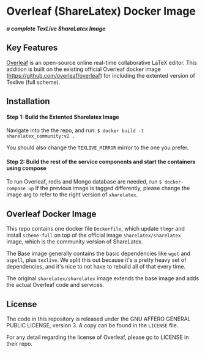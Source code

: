 # Overleaf (ShareLatex) Docker Image
#### _a complete TexLive ShareLatex Image_


## Key Features

[Overleaf](https://www.overleaf.com) is an open-source online real-time collaborative LaTeX editor. This addition is built on the existing official Overleaf docker image (https://github.com/overleaf/overleaf) for including the extented version of Texlive (full scheme). 


## Installation

#### Step 1: Build the Extented Sharelatex Image
Navigate into the the repo, and run:
`$ docker build -t sharelatex_community:v2 .`

You should also change the `TEXLIVE_MIRROR` mirror to the one you prefer.


#### Step 2: Build the rest of the service components and start the containers using compose
To run Overleaf, redis and Mongo database are needed, run
`$ docker-compose up`
If the previous image is tagged differently, please change the image arg to refer to the right version of `sharelatex`. 


## Overleaf Docker Image

This repo contains one docker file `Dockerfile`, which update `tlmgr` and install `scheme-full` on top of the official image `sharelatex/sharelatex` image, which is the community version of ShareLatex. 

The Base image generally contains the basic dependencies like `wget` and
`aspell`, plus `texlive`. We split this out because it's a pretty heavy set of
dependencies, and it's nice to not have to rebuild all of that every time.

The original `sharelatex/sharelatex` image extends the base image and adds the actual Overleaf code
and services.



## License

The code in this repository is released under the GNU AFFERO GENERAL PUBLIC LICENSE, version 3. A copy can be found in the `LICENSE` file.

For any detail regarding the license of Overleaf, please go to LICENSE in their repo.


